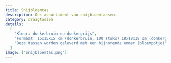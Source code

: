 ```yaml
---
title: Snijbloemtas
description: Ons assortiment van snijbloemtassen.
category: draagtassen
details:
  [
    "Kleur: donkerbruin en donkergrijs",
    "Formaat: 15x15x15 cm (donkerbruin, 100 stuks) 18x18x18 cm (donkergrijs, 120 stuks)",
    "Deze tassen worden geleverd met een bijhorende emmer (bloempotje)",
  ]
image: ["Snijbloemtas.png"]
---
```

